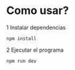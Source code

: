 # Como usar?

1 Instalar dependencias
```
npm install
```

2 Ejecutar el programa
```
npm run dev
```